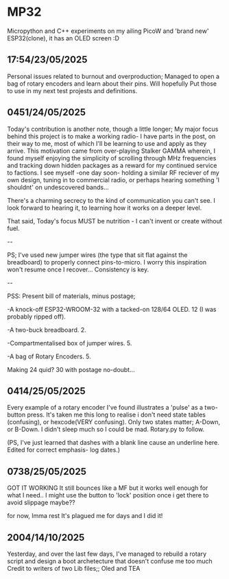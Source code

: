 # MP32
Micropython and C++ experiments on my ailing PicoW and 'brand new' ESP32(clone), it has an OLED screen :D


17:54/23/05/2025
-

Personal issues related to burnout and overproduction; Managed to open a bag of rotary encoders and learn about their pins.
Will hopefully Put those to use in my next test projests and definitions.



0451/24/05/2025
-

Today's contribution is another note, though a little longer;
My major focus behind this project is to make a working radio- I have parts in the post, on their way to me, most of which I'll be learning to use and apply as they arrive. This motivation came from over-playing Stalker GAMMA wherein, I found myself enjoying the simplicity of scrolling through MHz frequencies and tracking down hidden packages as a reward for my continued service to factions. I see myself -one day soon- holding a similar RF reciever of my own design, tuning in to commercial radio, or perhaps hearing something 'I shouldnt' on undescovered bands...

There's a charming secrecy to the kind of communication you can't see.
I look forward to hearing it, to learning how it works on a deeper level.

That said, Today's focus MUST be nutrition - I can't invent or create without fuel.

--

PS; I've used new jumper wires (the type that sit flat against the breadboard) to properly connect pins-to-micro. I worry this inspiration won't resume once I recover... Consistency is key.

--

PSS: Present bill of materials, minus postage;

-A knock-off ESP32-WROOM-32 with a tacked-on 128/64 OLED.
12 (I was probably ripped off).

-A two-buck breadboard.
2.

-Compartmentalised box of jumper wires.
5.

-A bag of Rotary Encoders.
5.

Making 24 quid?
30 with postage no-doubt...



0414/25/05/2025
-

Every example of a rotary encoder I've found illustrates a 'pulse' as a two-button press.
It's taken me this long to realise i don't need state tables (confusing), or hexcode(VERY confusing).
Only two states matter; A-Down, or B-Down.
I didn't sleep much so I could be mad.
Rotary.py to follow.

(PS, I've just learned that dashes with a blank line cause an underline here. Edited for correct emphasis- log dates.)

0738/25/05/2025
-

GOT IT WORKING
It still bounces like a MF but it works well enough for what I need.. I might use the button to 'lock' position once i get there to avoid slippage maybe??

for now, Imma rest
It's plagued me for days and I did it!

2004/14/10/2025
-

Yesterday, and over the last few days, I've managed to rebuild a rotary script and design a boot archetecture that doesn't confuse me too much
Credit to writers of two Lib files;; Oled and TEA

